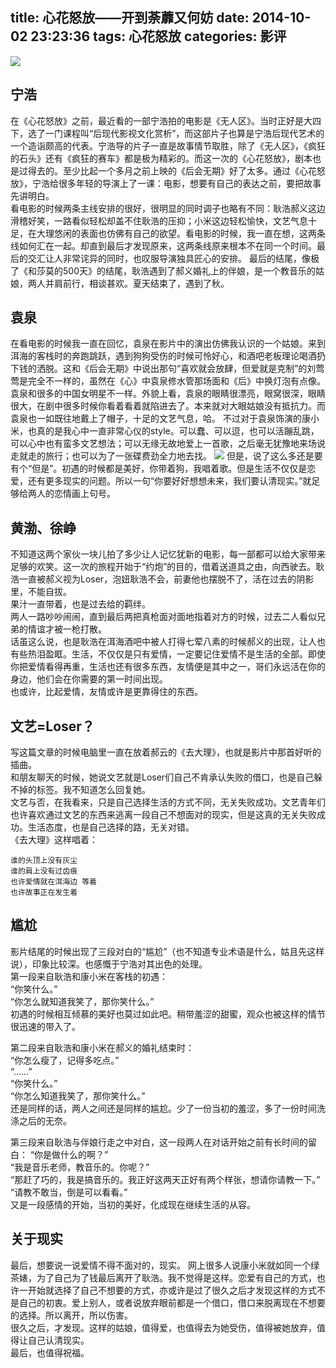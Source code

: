 title: 心花怒放——开到荼蘼又何妨
date: 2014-10-02 23:23:36
tags: 心花怒放
categories: 影评
---
<!--more-->    
![](http://ww3.sinaimg.cn/large/6d5c542dgw1ekx89kgr47j20vk0nkwhc.jpg)      
## 宁浩     
在《心花怒放》之前，最近看的一部宁浩拍的电影是《无人区》。当时正好是大四下，选了一门课程叫“后现代影视文化赏析”，而这部片子也算是宁浩后现代艺术的一个造诣颇高的代表。宁浩导的片子一直是故事情节取胜，除了《无人区》，《疯狂的石头》还有《疯狂的赛车》都是极为精彩的。而这一次的《心花怒放》，剧本也是过得去的。至少比起一个多月之前上映的《后会无期》好了太多。通过《心花怒放》，宁浩给很多年轻的导演上了一课：电影，想要有自己的表达之前，要把故事先讲明白。        
看电影的时候两条主线安排的很好，很明显的同时调子也略有不同：耿浩郝义这边滑稽好笑，一路看似轻松却盖不住耿浩的压抑；小米这边轻松愉快，文艺气息十足，在大理悠闲的表面也仿佛有自己的欲望。看电影的时候，我一直在想，这两条线如何汇在一起。却直到最后才发现原来，这两条线原来根本不在同一个时间。最后的交汇让人非常诧异的同时，也叹服导演独具匠心的安排。 
最后的结尾，像极了《和莎莫的500天》的结尾，耿浩遇到了郝义婚礼上的伴娘，是一个教音乐的姑娘，两人并肩前行，相谈甚欢。夏天结束了，遇到了秋。

## 袁泉  
在看电影的时候我一直在回忆，袁泉在影片中的演出仿佛我认识的一个姑娘。来到洱海的客栈时的奔跑跳跃，遇到狗狗受伤的时候可怜好心，和酒吧老板理论喝酒扔下钱的洒脱。这和《后会无期》中说出那句“喜欢就会放肆，但爱就是克制”的刘莺莺是完全不一样的，虽然在《心》中袁泉修水管那场面和《后》中换灯泡有点像。      
袁泉和很多的中国女明星不一样。外貌上看，袁泉的眼睛很漂亮，眼窝很深，眼睛很大，在剧中很多时候你看着看着就陷进去了。本来就对大眼姑娘没有抵抗力。而袁泉也一如既往地戴上了帽子，十足的文艺气息，哈。
不过对于袁泉饰演的康小米，也真的是我心中一直非常心仪的style。可以蠢、可以逗，也可以活蹦乱跳，可以心中也有蛮多文艺想法；可以无缘无故地爱上一首歌，之后毫无犹豫地来场说走就走的旅行；也可以为了一张碟费劲全力地去找。
![](http://ww4.sinaimg.cn/large/6d5c542dgw1ekx84mtauuj20rs0ik0yu.jpg)
但是，说了这么多还是要有个“但是”。初遇的时候都是美好，你带着狗，我唱着歌。但是生活不仅仅是恋爱，还有更多现实的问题。所以一句“你要好好想想未来，我们要认清现实。”就足够给两人的恋情画上句号。   

## 黄渤、徐峥
不知道这两个家伙一块儿拍了多少让人记忆犹新的电影，每一部都可以给大家带来足够的欢笑。这一次的旅程开始于“约炮”的目的，借着送道具之由，向西驶去。耿浩一直被郝义视为Loser，泡妞耿浩不会，前妻他也摆脱不了，活在过去的阴影里，不能自拔。      
果汁一直带着，也是过去给的羁绊。     
两人一路吵吵闹闹，直到最后两把真枪面对面地指着对方的时候，过去二人看似兄弟的情谊才被一枪打散。      
话虽这么说，也是耿浩在洱海酒吧中被人打得七荤八素的时候郝义的出现，让人也有些热泪盈眶。生活，不仅仅是只有爱情，一定要记住爱情不是生活的全部。即使你把爱情看得再重，生活也还有很多东西，友情便是其中之一，哥们永远活在你的身边，他们会在你需要的第一时间出现。      
也或许，比起爱情，友情或许是更靠得住的东西。     

## 文艺=Loser？
写这篇文章的时候电脑里一直在放着郝云的《去大理》，也就是影片中那首好听的插曲。       
和朋友聊天的时候，她说文艺就是Loser们自己不肯承认失败的借口，也是自己躲不掉的标签。我不知道怎么回复她。     
文艺与否，在我看来，只是自己选择生活的方式不同，无关失败成功。文艺青年们也许喜欢通过文艺的东西来逃离一段自己不想面对的现实，但是这真的无关失败成功。生活态度，也是自己选择的路，无关对错。       
《去大理》这样唱着：

`谁的头顶上没有灰尘`     
`谁的肩上没有过齿痕`     
`也许爱情就在洱海边 等着`    
`也许故事正在发生着`   

## 尴尬
影片结尾的时候出现了三段对白的“尴尬”（也不知道专业术语是什么，姑且先这样说），印象比较深。也感慨于宁浩对其出色的处理。      
第一段来自耿浩和康小米在客栈的初遇：     
“你笑什么。”      
“你怎么就知道我笑了，那你笑什么。”    
初遇的时候相互倾慕的美好也莫过如此吧。稍带羞涩的甜蜜，观众也被这样的情节很迅速的带入了。    
          
第二段来自耿浩和康小米在郝义的婚礼结束时：     
“你怎么瘦了，记得多吃点。”     
“……”      
“你笑什么。”      
“你怎么知道我笑了，那你笑什么。”     
还是同样的话，两人之间还是同样的尴尬。少了一份当初的羞涩，多了一份时间洗涤之后的无奈。       

第三段来自耿浩与伴娘行走之中对白，这一段两人在对话开始之前有长时间的留白：
“你是做什么的啊？”      
“我是音乐老师，教音乐的。你呢？”     
“那赶了巧的，我是搞音乐的。我正好这两天正好有两个样张，想请你请教一下。”     
“请教不敢当，倒是可以看看。”     
又是一段感情的开始，当初的美好，化成现在继续生活的从容。

## 关于现实 
最后，想要说一说爱情不得不面对的，现实。
网上很多人说康小米就如同一个绿茶婊，为了自己为了钱最后离开了耿浩。我不觉得是这样。恋爱有自己的方式，也许一开始就选择了自己不想要的方式，亦或许是过了很久之后才发现这样的方式不是自己的初衷。爱上别人，或者说放弃眼前都是一个借口，借口来脱离现在不想要的选择。所以离开，所以伤害。      
很久之后，才发现。这样的姑娘，值得爱，也值得去为她受伤，值得被她放弃，值得让自己认清现实。     
最后，也值得祝福。     

<embed src="https://vensent.github.io/sources/music/qudali.mp3" hidden="true" autostart="true" loop="true" /> 

